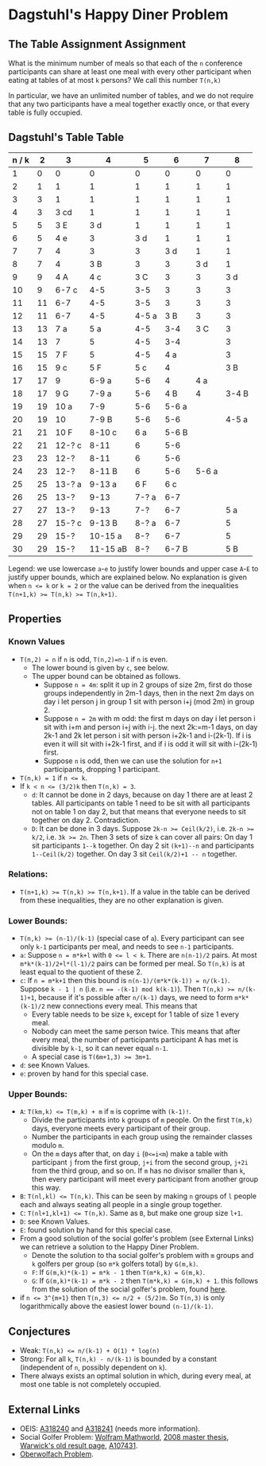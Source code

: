 # Dagstuhl's Happy Diner Problem

## The Table Assignment Assignment

What is the minimum number of meals so that each of the `n` conference participants can share at least one meal with every other participant when eating at tables of at most `k` persons? We call this number `T(n,k)`

In particular, we have an unlimited number of tables, and we do not require that any two participants have a meal together exactly once, or that every table is fully occupied.

## Dagstuhl's Table Table

| n / k |  2  |   3   |   4   |   5   |   6   |   7   |  8
|-------|-----|-------|-------|-------|-------|-------|-------
|   1   |  0  |  0    |  0    |  0    |  0    |  0    |  0 
|   2   |  1  |  1    |  1    |  1    |  1    |  1    |  1
|   3   |  3  |  1    |  1    |  1    |  1    |  1    |  1
|   4   |  3  |  3  cd|  1    |  1    |  1    |  1    |  1
|   5   |  5  |  3   E|  3  d |  1    |  1    |  1    |  1
|   6   |  5  |  4  e |  3    |  3  d |  1    |  1    |  1
|   7   |  7  |  4    |  3    |  3    |  3   d|  1    |  1
|   8   |  7  |  4    |  3   B|  3    |  3    |  3 d  |  1
|   9   |  9  |  4   A|  4  c |  3   C|  3    |  3    |  3 d
|   10  |  9  | 6-7 c |  4-5  | 3-5   |  3    |  3    |  3 
|   11  | 11  | 6-7   |  4-5  | 3-5   |  3    |  3    |  3
|   12  | 11  | 6-7   |  4-5  | 4-5 a |  3   B|  3    |  3
|   13  | 13  | 7   a |  5  a | 4-5   |  3-4  |  3 C  |  3
|   14  | 13  | 7     |  5    | 4-5   |  3-4  |       |  3
|   15  | 15  | 7    F|  5    | 4-5   |  4   a|       |  3
|   16  | 15  | 9   c |  5   F|  5  c |  4    |       |  3 B
|   17  | 17  | 9     | 6-9 a | 5-6   |  4    |  4 a  |  
|   18  | 17  | 9    G| 7-9 a | 5-6   |  4   B|  4    |  3-4 B
|   19  | 19  | 10  a | 7-9   | 5-6   |  5-6 a|       |
|   20  | 19  | 10    | 7-9 B | 5-6   |  5-6  |       |  4-5 a
|   21  | 21  | 10  F |8-10 c |  6  a |  5-6 B|       |
|   22  | 21  |12-?  c|8-11   |  6    |  5-6  |       |
|   23  | 23  |12-?   |8-11   |  6    |  5-6  |       |
|   24  | 23  |12-?   |8-11 B |  6    |  5-6  | 5-6 a |  
|   25  | 25  |13-?  a|9-13 a |  6  F |  6   c|       |
|   26  | 25  |13-?   |9-13   |7-?  a |  6-7  |       |
|   27  | 27  |13-?   |9-13   |7-?    |  6-7  |       |  5   a
|   28  | 27  |15-?  c|9-13  B|8-?  a |  6-7  |       |  5
|   29  | 29  |15-?   |10-15 a|8-?    |  6-7  |       |  5
|   30  | 29  |15-?   |11-15 aB|8-?   |  6-7 B|       |  5   B

Legend: we use lowercase `a`-`e` to justify lower bounds and upper case `A`-`E` to justify upper bounds, which are explained below. 
No explanation is given when `n <= k` or `k = 2` or the value can be derived from the inequalities `T(n+1,k) >= T(n,k) >= T(n,k+1)`.

## Properties

### Known Values
* `T(n,2) = n` if `n` is odd, `T(n,2)=n-1` if `n` is even.
  * The lower bound is given by `c`, see below. 
  * The upper bound can be obtained as follows.
    * Suppose `n = 4m`: split it up in 2 groups of size 2m, first do those groups independently in 2m-1 days, then in the next 2m days on day i let person j in group 1 sit with person i+j (mod 2m) in group 2.
    * Suppose `n = 2m` with m odd:
      the first m days on day i let person i sit with i+m and person i+j with i-j.
      the next 2k:=m-1 days, on day 2k-1 and 2k let person i sit with person i+2k-1 and i-(2k-1). If i is even it will sit with i+2k-1 first, and if i is odd it will sit with i-(2k-1) first.
    * Suppose `n` is odd, then we can use the solution for `n+1` participants, dropping 1 participant.
* `T(n,k) = 1` if `n <= k`.
* If `k < n <= (3/2)k` then `T(n,k) = 3`.
  * `d`: It cannot be done in 2 days, because on day 1 there are at least 2 tables. All participants on table 1 need to be sit with all participants not on table 1 on day 2, but that means that everyone needs to sit together on day 2. Contradiction.
  * `D`: It can be done in 3 days. Suppose `2k-n >= Ceil(k/2)`, i.e. `2k-n >= k/2`, i.e. `3k >= 2n`.
    Then 3 sets of size `k` can cover all pairs: 
    On day 1 sit participants `1--k` together.
    On day 2 sit `(k+1)--n` and participants `1--Ceil(k/2)` together.
    On day 3 sit `Ceil(k/2)+1 -- n` together.

### Relations:
* `T(n+1,k) >= T(n,k) >= T(n,k+1)`. If a value in the table can be derived from these inequalities, they are no other explanation is given.


### Lower Bounds:
* `T(n,k) >= (n-1)/(k-1)` (special case of `a`). Every participant can see only `k-1` participants per meal, and needs to see `n-1` participants.
* `a`: Suppose `n = m*k+l` with `0 <= l < k`.
  There are `n(n-1)/2` pairs. 
  At most `m*k*(k-1)/2+l*(l-1)/2` pairs can be formed per meal.
  So `T(n,k)` is at least equal to the quotient of these 2.
* `c`: If `n = m*k+1` then this bound is `n(n-1)/(m*k*(k-1)) = n/(k-1)`. 
  Suppose `k - 1 | n` (i.e. `n == -(k-1) mod k(k-1)`). Then
  `T(n,k) >= n/(k-1)+1`, because if it's possible after `n/(k-1)` days, we need to form `m*k*(k-1)/2` new connections every meal. This means that
  * Every table needs to be size `k`, except for 1 table of size 1 every meal.
  * Nobody can meet the same person twice.
  This means that after every meal, the number of participants participant A has met is divisible by `k-1`, so it can never equal `n-1`.
  * A special case is `T(6m+1,3) >= 3m+1`.
* `d`: see Known Values.
* `e`: proven by hand for this special case.

### Upper Bounds:
* `A`: `T(km,k) <= T(m,k) + m` if `m` is coprime with `(k-1)!`.
  * Divide the participants into `k` groups of `m` people. On the first `T(m,k)` days, everyone meets every participant of their group.
  * Number the participants in each group using the remainder classes modulo `m`.
  * On the `m` days after that, on day `i` (`0<=i<m`) make a table with participant `j` from the first group, `j+i` from the second group, `j+2i` from the third group, and so on. If `m` has no divisor smaller than `k`, then every participant will meet every participant from another group this way.
* `B`: `T(nl,kl) <= T(n,k)`. This can be seen by making `n` groups of `l` people each and always seating all people in a single group together.
* `C`: `T(nl+1,kl+1) <= T(n,k)`. Same as `B`, but make one group size `l+1`.
* `D`: see Known Values.
* `E`: found solution by hand for this special case.
* From a good solution of the social golfer's problem (see External Links) we can retrieve a solution to the Happy Diner Problem. 
  * Denote the solution to tha social golfer's problem with `m` groups and `k` golfers per group (so `m*k` golfers total) by `G(m,k)`.
  * `F`: If `G(m,k)*(k-1) = m*k - 1` then `T(m*k,k) = G(m,k)`.
  * `G`: If `G(m,k)*(k-1) = m*k - 2` then `T(m*k,k) = G(m,k) + 1`.
this follows from the solution of the social golfer's problem, found [here](http://web.archive.org/web/20050308115423/http://www.icparc.ic.ac.uk/~wh/golf/).
* if `n <= 3^{m+1}` then `T(n,3) <= n/2 + (5/2)m`. So `T(n,3)` is only logarithmically above the easiest lower bound `(n-1)/(k-1)`.


## Conjectures

* Weak: `T(n,k) <= n/(k-1) + O(1) * log(n)`
* Strong: For all `k`, `T(n,k) - n/(k-1)` is bounded by a constant (independent of `n`, possibly dependent on `k`).
* There always exists an optimal solution in which, during every meal, at most one table is not completely occupied.


## External Links

* OEIS: [A318240](https://oeis.org/draft/A318240) and [A318241](https://oeis.org/draft/A318241) (needs more information).
* Social Golfer Problem: [Wolfram Mathworld](http://mathworld.wolfram.com/SocialGolferProblem.html), [2008 master thesis](https://www.metalevel.at/sgp/), [Warwick's old result page](http://web.archive.org/web/20050308115423/http://www.icparc.ic.ac.uk/~wh/golf/), [A107431](https://oeis.org/A107431).
* [Oberwolfach Problem](http://facultyweb.kennesaw.edu/shollid4/oberwolfach.php).



